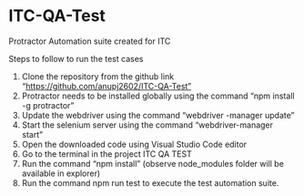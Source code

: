 # ITC-QA-Test
Protractor Automation suite created for ITC

Steps to follow to run the test cases
1.	Clone the repository from the github link “https://github.com/anupj2602/ITC-QA-Test” 
2.	Protractor needs to be installed globally using the command “npm install -g protractor”
3.	Update the webdriver using the command “webdriver -manager update”
4.	Start the selenium server using the command “webdriver-manager start”
5.	Open the downloaded code using Visual Studio Code editor
6.	Go to the terminal in the project ITC QA TEST
7.	Run the command “npm install” (observe node_modules folder will be available in explorer)
8.	Run the command npm run test to execute the test automation suite.
